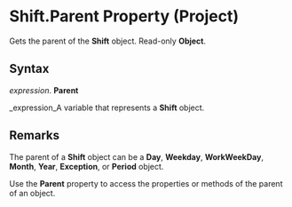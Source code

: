 
# Shift.Parent Property (Project)

Gets the parent of the  **Shift** object. Read-only **Object**.


## Syntax

 _expression_. **Parent**

 _expression_A variable that represents a  **Shift** object.


## Remarks

The parent of a  **Shift** object can be a **Day**,  **Weekday**,  **WorkWeekDay**,  **Month**,  **Year**,  **Exception**, or  **Period** object.

Use the  **Parent** property to access the properties or methods of the parent of an object.


